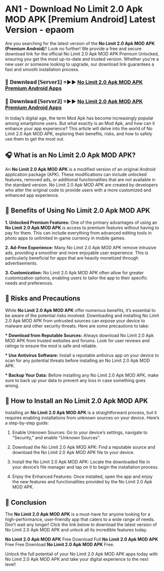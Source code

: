 # AN1 - Download No Limit 2.0 Apk MOD APK [Premium Android] Latest Version - epaom

Are you searching for the latest version of the <strong>No Limit 2.0 Apk MOD APK (Premium Android)</strong>? Look no further! We provide a free and secure download link for the official No Limit 2.0 Apk MOD APK Premium Unlocked, ensuring you get the most up-to-date and trusted version. Whether you're a new user or someone looking to upgrade, our download link guarantees a fast and smooth installation process.


<h3>🔴 𝔻𝕠𝕨𝕟𝕝𝕠𝕒𝕕 [𝕊𝕖𝕣𝕧𝕖𝕣𝟙] =►► <a href="https://aan1.pages.dev?q=No+Limit+2.0+Apk+MOD+APK&ref=C5R">No Limit 2.0 Apk MOD APK Premium Android Apps</a></h3>

<h3>🔴 𝔻𝕠𝕨𝕟𝕝𝕠𝕒𝕕 [𝕊𝕖𝕣𝕧𝕖𝕣𝟚] =►► <a href="https://aan1.pages.dev?q=No+Limit+2.0+Apk+MOD+APK&ref=R4T">No Limit 2.0 Apk MOD APK Premium Android Apps</a></h3>


In today’s digital age, the term Mod Apk has become increasingly popular among smartphone users. But what exactly is an Mod Apk, and how can it enhance your app experience? This article will delve into the world of No Limit 2.0 Apk MOD APK, exploring their benefits, risks, and how to safely use them to get the most out.


<h2>🎧 What is an No Limit 2.0 Apk MOD APK?</h2>

An <strong>No Limit 2.0 Apk MOD APK</strong> is a modified version of an original Android application package (APK). These modifications can include unlocked features, removed ads, or additional functionalities that are not available in the standard version. No Limit 2.0 Apk MOD APK are created by developers who alter the original code to provide users with a more customized and enhanced app experience.


<h2>🌟 Benefits of Using No Limit 2.0 Apk MOD APK</h2>

<strong> 1. Unlocked Premium Features:</strong> One of the primary advantages of using an <strong>No Limit 2.0 Apk MOD APK</strong> is access to premium features without having to pay for them. This can include everything from advanced editing tools in photo apps to unlimited in-game currency in mobile games.

<strong> 2. Ad-Free Experience:</strong> Many No Limit 2.0 Apk MOD APK remove intrusive ads, providing a smoother and more enjoyable user experience. This is particularly beneficial for apps that are heavily monetized through advertisements.

<strong> 3. Customization:</strong> No Limit 2.0 Apk MOD APK often allow for greater customization options, enabling users to tailor the app to their specific needs and preferences.


<h2>🚀 Risks and Precautions</h2>

While <strong>No Limit 2.0 Apk MOD APK</strong> offer numerous benefits, it’s essential to be aware of the potential risks involved. Downloading and installing No Limit 2.0 Apk MOD APK from untrusted sources can expose your device to malware and other security threats. Here are some precautions to take:

<strong> * Download from Reputable Sources:</strong> Always download No Limit 2.0 Apk MOD APK from trusted websites and forums. Look for user reviews and ratings to ensure the mod is safe and reliable.

<strong> * Use Antivirus Software:</strong> Install a reputable antivirus app on your device to scan for any potential threats before installing an No Limit 2.0 Apk MOD APK.

<strong> * Backup Your Data:</strong> Before installing any No Limit 2.0 Apk MOD APK, make sure to back up your data to prevent any loss in case something goes wrong.


<h2>🤔 How to Install an No Limit 2.0 Apk MOD APK</h2>

Installing an <strong>No Limit 2.0 Apk MOD APK</strong> is a straightforward process, but it requires enabling installations from unknown sources on your device. Here’s a step-by-step guide:

 1. Enable Unknown Sources: Go to your device’s settings, navigate to "Security," and enable "Unknown Sources".

 2. Download the No Limit 2.0 Apk MOD APK: Find a reputable source and download the No Limit 2.0 Apk MOD APK file to your device.

 3. Install the No Limit 2.0 Apk MOD APK: Locate the downloaded file in your device’s file manager and tap on it to begin the installation process.

 4. Enjoy the Enhanced Features: Once installed, open the app and enjoy the new features and functionalities provided by the No Limit 2.0 Apk MOD APK.


<h2>🎯 <strong>Conclusion</strong></h2>

The <strong>No Limit 2.0 Apk MOD APK</strong> is a must-have for anyone looking for a high-performance, user-friendly app that caters to a wide range of needs. Don’t wait any longer! Click the link below to download the latest version of No Limit 2.0 Apk MOD APK and unlock all its incredible features today.

<strong>No Limit 2.0 Apk MOD APK</strong> Free Download Full <strong>No Limit 2.0 Apk MOD APK</strong> Free Free Download <strong>No Limit 2.0 Apk MOD APK</strong> Free.

Unlock the full potential of your No Limit 2.0 Apk MOD APK apps today with No Limit 2.0 Apk MOD APK and take your digital experience to the next level!